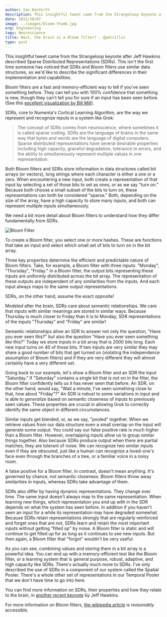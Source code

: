 ```yaml
---
author: Ian Danforth
description: This insightful tweet came from the Strangeloop keynote after Jeff Hawkins described Sparse Distributed Representations (SDRs). This isn't the first time
date: 2012/10/07
image: ../images/bloom-thumb.jpg
org: Engineering
tags: Neuroscience
title: Wait, the brain is a Bloom filter? - @petrillic
type: post
---
```


This insightful tweet came from the Strangeloop keynote after Jeff Hawkins
described Sparse Distributed Representations (SDRs). This isn't the first time
someone has noticed that SDRs and Bloom filters use similar data structures, so
we'd like to describe the significant differences in their implementation and
capabilities.

Bloom filters are a fast and memory-efficient way to tell if you've seen
something before. They can tell you with 100% confidence that something is new,
though they can't tell you for sure if an input has been seen before. (See this
[excellent visualization by Bill Mill](http://billmill.org/bloomfilter-tutorial/)).

SDRs, core to Numenta's Cortical Learning Algorithm, are the way we represent
and recognize inputs in a system like Grok:

> The concept of SDRs comes from neuroscience, where sometimes it is called
  sparse coding. SDRs are the language of brains in the same way that bytes and
  words are the language of digital computers.  Sparse distributed
  representations have several desirable properties including high capacity,
  graceful degradation, tolerance to errors, and the ability to simultaneously
  represent multiple values in one representation.

Both Bloom filters and SDRs store information in data structures called bit
arrays (or vectors), long strings where each character is either a one or a
zero. When encountering a new input, both create a representation of that input
by selecting a set of those bits to set as ones, or as we say "turn on." Because
both choose a small subset of the bits to turn on, these representations can
both be considered "sparse." Both, depending on the size of the array, have a
high capacity to store many inputs, and both can represent multiple inputs
simultaneously.

We need a bit more detail about Bloom filters to understand how they differ
fundamentally from SDRs.

![Bloom Filter](../images/bloom-thumb.jpg "Bloom filter image")

To create a Bloom filter, you select one or more hashes. These are functions
that take an input and select which small set of bits to turn on in the bit
array.

Three key properties determine the efficient and predictable nature of Bloom
filters. Take, for example, a Bloom filter with three inputs: "Monday",
"Thursday", "Friday." In a Bloom filter, the output bits representing these
inputs are uniformly distributed across the bit array.  The representation of
these outputs are independent of any similarities from the inputs.  And each
input always maps to the same output representations.

SDRs, on the other hand, assume the exact opposite!

Modeled after the brain, SDRs care about *semantic* relationships. We care that
inputs with similar meanings are stored in similar ways.  Because Thursday is
much closer to Friday than it is to Monday, SDR representations of the inputs
"Thursday" and "Friday" are similar!

Semantic relationships allow an SDR to answer not only the question, "Have you
ever seen this?" but also the question "Have you ever seen something *like*
this?"   Today we store inputs in a bit array that is 2000 bits long. Each new
input turns on 40 of those bits. If two inputs are very similar they may share a
good number of bits that get turned on (violating the independence assumption of
Bloom filters) and if they are very different they will almost certainly have a
very different set.

Going back to our example, let's show a Bloom filter and an SDR the input
"Saturday." If "Saturday" contains a single bit that is not on in the filter,
the Bloom filter confidently tells us it has never seen that before. An SDR, on
the other hand, would say, "Wait a minute, I've seen something close to that,
how about "Friday"?" An SDR is *robust* to some variations in input and is able
to *generalize* based on semantic closeness of inputs to previously seen values.
These properties are crucial in allowing Grok to correctly identify the same
object in different circumstances.

Similar inputs get blended, or, as we say, "pooled" together. When we retrieve
values from our data structure even a small overlap on the input will generate
some output. You could say our false positive rate is much higher than a Bloom
filter. However, overlapping inputs allow us to group similar things together.
Also because SDRs produce output when there are partial matches, they are
tolerant of noise. We can recognize two similar inputs even if they are
obscured, just like a human can recognize a loved-one's face even through the
branches of a tree, or a familiar voice in a noisy room.

A false positive for a Bloom filter, in contrast, doesn't mean anything. It's
governed by chance, not semantic closeness. Bloom filters  throw away
similarities in inputs, whereas  SDRs take advantage of them.

SDRs also differ by having dynamic representations. They change over time. The
same input doesn't always map to the same representation. When learning new
things, which representation you end up with in the SDR depends on what the
system has seen before. In addition if you haven't seen an input for a while its
representation may have degraded somewhat. Because SDRs retain representations
strongly that are regularly reinforced and forget ones that are not, SDRs learn
and retain the most important inputs without getting "filled up" by noise. A
Bloom filter is static and will continue to get filled up for as long as it
continues to see new inputs. But then again, a Bloom filter that "forgot"
wouldn't be very useful.

As you can see,  combining values and storing them in a bit array is a powerful
idea. You can end up with a memory-efficient test like the Bloom filter, or a
learning system that is general purpose, robust, adaptive, and high capacity
like SDRs.  There's actually much more to SDRs. I've only described the use of
SDRs in a component of our system called the Spatial Pooler. There's a whole
other set of representations in our Temporal Pooler that we don't have time to
go into here.

You can find more information on SDRs, their properties and how they relate to
the brain, in [another recent keynote](http://youtu.be/A8sHMcCk0lU) by Jeff
Hawkins.

For more information on Bloom filters,
[the wikipedia article](http://en.wikipedia.org/wiki/Bloom_filter) is
*reasonably* accessible.
